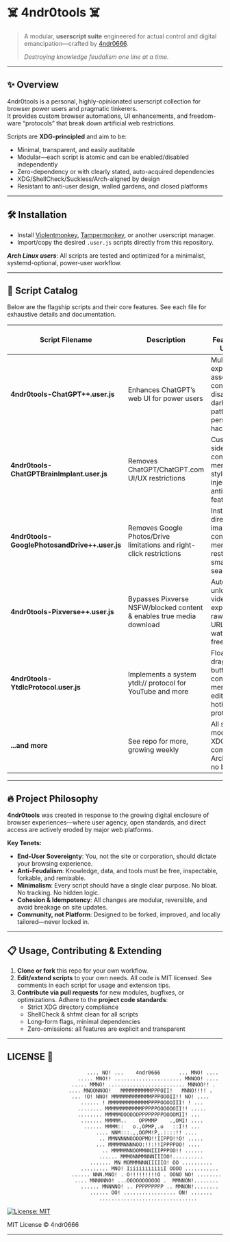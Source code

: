 ☠️ 4ndr0tools ☠️
=========================

> A modular, **userscript suite** engineered for actual control and digital emancipation—crafted by [4ndr0666](https://github.com/4ndr0666).  
>  
> _Destroying knowledge feudalism one line at a time._

---

## ✨ Overview

4ndr0tools is a personal, highly-opinionated userscript collection for browser power users and pragmatic tinkerers.  
It provides custom browser automations, UI enhancements, and freedom-ware “protocols” that break down artificial web restrictions.

Scripts are **XDG-principled** and aim to be:

- Minimal, transparent, and easily auditable
- Modular—each script is atomic and can be enabled/disabled independently
- Zero-dependency or with clearly stated, auto-acquired dependencies
- XDG/ShellCheck/Suckless/Arch-aligned by design
- Resistant to anti-user design, walled gardens, and closed platforms

---

## 🛠️ Installation

- Install [Violentmonkey](https://violentmonkey.github.io/), [Tampermonkey](https://www.tampermonkey.net/), or another userscript manager.
- Import/copy the desired `.user.js` scripts directly from this repository.

_**Arch Linux users**_: All scripts are tested and optimized for a minimalist, systemd-optional, power-user workflow.

---

## 🚀 Script Catalog

Below are the flagship scripts and their core features. See each file for exhaustive details and documentation.

| Script Filename                                | Description                                                            | Key Features & Usage                                                  |
|------------------------------------------------|------------------------------------------------------------------------|-----------------------------------------------------------------------|
| **4ndr0tools-ChatGPT++.user.js**               | Enhances ChatGPT’s web UI for power users                              | Multi-export, asset control, disables dark-patterns, persistent hacks |
| **4ndr0tools-ChatGPTBrainImplant.user.js**     | Removes ChatGPT/ChatGPT.com UI/UX restrictions                         | Custom sidebar, context menu, UI style injection, anti-anti-features  |
| **4ndr0tools-GooglePhotosandDrive++.user.js**  | Removes Google Photos/Drive limitations and right-click restrictions    | Instant direct image links, context menu restoration, smart search    |
| **4ndr0tools-Pixverse++.user.js**              | Bypasses Pixverse NSFW/blocked content & enables true media download   | Auto-unlocks videos, exposes raw media URLs, watermark-free           |
| **4ndr0tools-YtdlcProtocol.user.js**           | Implements a system ytdl:// protocol for YouTube and more              | Floating draggable button, context menu, editable hotkey, protocol    |
| **...and more**                               | See repo for more, growing weekly                                      | All scripts modular, XDG-compliant, Arch-first, no bloat              |

---

## 🔥 Project Philosophy

**4ndr0tools** was created in response to the growing digital enclosure of browser experiences—where user agency, open standards, and direct access are actively eroded by major web platforms.

**Key Tenets:**
- **End-User Sovereignty**: You, not the site or corporation, should dictate your browsing experience.
- **Anti-Feudalism**: Knowledge, data, and tools must be free, inspectable, forkable, and remixable.
- **Minimalism**: Every script should have a single clear purpose. No bloat. No tracking. No hidden logic.
- **Cohesion & Idempotency**: All changes are modular, reversible, and avoid breakage on site updates.
- **Community, not Platform**: Designed to be forked, improved, and locally tailored—never locked in.

---

## 📋 Usage, Contributing & Extending

1. **Clone or fork** this repo for your own workflow.
2. **Edit/extend scripts** to your own needs. All code is MIT licensed. See comments in each script for usage and extension tips.
3. **Contribute via pull requests** for new modules, bugfixes, or optimizations. Adhere to the **project code standards**:
   - Strict XDG directory compliance
   - ShellCheck & shfmt clean for all scripts
   - Long-form flags, minimal dependencies
   - Zero-omissions: all features are explicit and transparent

---

## LICENSE 🤘 

```
                          .... NO! ...    4ndr0666      ... MNO! ....
                       ..... MNO!! ...................... MNNOO! ....
                     ..... MMNO! ......................... MNNOO!! .
                    .... MNOONNOO!   MMMMMMMMMMPPPOII!   MNNO!!!! .
                     ... !O! NNO! MMMMMMMMMMMMMPPPOOOII!! NO! ....
                        ...... ! MMMMMMMMMMMMMPPPPOOOOIII! ! ...
                       ........ MMMMMMMMMMMMPPPPPOOOOOOII!! .....
                       ........ MMMMMOOOOOOPPPPPPPPOOOOMII! ...
                        ....... MMMMM..    OPPMMP    .,OMI! ....
                         ...... MMMM::   o.,OPMP,.o   ::I!! ...
                             .... NNM:::.,,OOPM!P,.::::!! ....
                              .. MMNNNNNOOOOPMO!!IIPPO!!O! .....
                             ... MMMMMNNNNOO:!!:!!IPPPPOO! ....
                               .. MMMMMNNOOMMNNIIIPPPOO!! ......
                              ...... MMMONNMMNNNIIIOO!..........
                           ....... MN MOMMMNNNIIIIIO! OO ..........
                        ......... MNO! IiiiiiiiiiiiI OOOO ...........
                     ...... NNN.MNO! . O!!!!!!!!!O . OONO NO! ........
                      .... MNNNNNO! ...OOOOOOOOOOO .  MMNNON!........
                        ...... MNNNNO! .. PPPPPPPPP .. MMNON!........
                           ...... OO! ................. ON! .......
                              ................................

```

[![License: MIT](https://img.shields.io/badge/License-MIT-yellow.svg)](https://opensource.org/licenses/MIT)

MIT License © 4ndr0666

---
